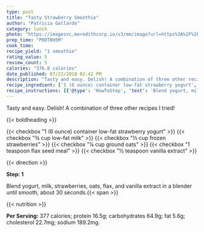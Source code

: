 ```yaml
---
type: post
title: "Tasty Strawberry Smoothie"
author: "Patricia Gallardo"
category: lunch
photo: "https://imagesvc.meredithcorp.io/v3/mm/image?url=https%3A%2F%2Fimages.media-allrecipes.com%2Fuserphotos%2F1128047.jpg"
prep_time: "P0DT0H5M"
cook_time: 
recipe_yield: "1 smoothie"
rating_value: 5
review_count: 5
calories: "376.8 calories"
date_published: 07/22/2018 02:42 PM
description: "Tasty and easy. Delish! A combination of three other recipes I tried!"
recipe_ingredient: ['1 (6 ounce) container low-fat strawberry yogurt', '¾ cup low-fat milk', '½ cup frozen strawberries', '¼ cup ground oats', '1 teaspoon flax seed meal', '½ teaspoon vanilla extract']
recipe_instructions: [{'@type': 'HowToStep', 'text': 'Blend yogurt, milk, strawberries, oats, flax, and vanilla extract in a blender until smooth, about 30 seconds.\n'}]
---
```


Tasty and easy. Delish! A combination of three other recipes I tried! 

{{< boldheading >}}

{{< checkbox "1 (6 ounce) container low-fat strawberry yogurt" >}}
{{< checkbox "¾ cup low-fat milk" >}}
{{< checkbox "½ cup frozen strawberries" >}}
{{< checkbox "¼ cup ground oats" >}}
{{< checkbox "1 teaspoon flax seed meal" >}}
{{< checkbox "½ teaspoon vanilla extract" >}}


{{< direction >}}

**Step: 1**

Blend yogurt, milk, strawberries, oats, flax, and vanilla extract in a blender until smooth, about 30 seconds.{{< span >}}

{{< nutrition >}}

**Per Serving:** 377 calories; protein 16.5g; carbohydrates 64.9g; fat 5.6g; cholesterol 22.7mg; sodium 189.2mg.